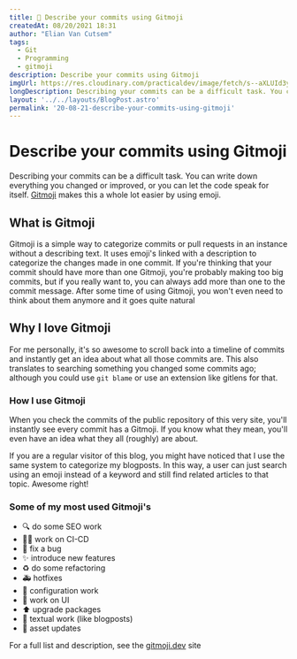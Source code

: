 ```yaml
---
title: 🥳 Describe your commits using Gitmoji
createdAt: 08/20/2021 18:31
author: "Elian Van Cutsem"
tags:
  - Git
  - Programming
  - gitmoji
description: Describe your commits using Gitmoji
imgUrl: https://res.cloudinary.com/practicaldev/image/fetch/s--aXLUId3y--/c_imagga_scale,f_auto,fl_progressive,h_500,q_auto,w_1000/https://dev-to-uploads.s3.amazonaws.com/uploads/articles/v6sayrf35j4be2ehuyk5.png
longDescription: Describing your commits can be a difficult task. You can write down everything you changed or improved, or you can let the code speak for itself. Gitmoji makes this a whole lot easier by using emoji.
layout: '../../layouts/BlogPost.astro'
permalink: '20-08-21-describe-your-commits-using-gitmoji'
---
```


# Describe your commits using Gitmoji

Describing your commits can be a difficult task. You can write down everything you changed or improved, or you can let the code speak for itself. [Gitmoji](https://gitmoji.dev) makes this a whole lot easier by using emoji.

## What is Gitmoji

Gitmoji is a simple way to categorize commits or pull requests in an instance without a describing text. It uses emoji's linked with a description to categorize the changes made in one commit. If you're thinking that your commit should have more than one Gitmoji, you're probably making too big commits, but if you really want to, you can always add more than one to the commit message. After some time of using Gitmoji, you won't even need to think about them anymore and it goes quite natural

## Why I love Gitmoji

For me personally, it's so awesome to scroll back into a timeline of commits and instantly get an idea about what all those commits are. This also translates to searching something you changed some commits ago; although you could use `git blame` or use an extension like gitlens for that.

### How I use Gitmoji

When you check the commits of the public repository of this very site, you'll instantly see every commit has a Gitmoji. If you know what they mean, you'll even have an idea what they all (roughly) are about.

If you are a regular visitor of this blog, you might have noticed that I use the same system to categorize my blogposts. In this way, a user can just search using an emoji instead of a keyword and still find related articles to that topic. Awesome right!

### Some of my most used Gitmoji's

- 🔍 do some SEO work
- 👷‍♂️ work on CI-CD
- 🐛 fix a bug
- ✨ introduce new features
- ♻ do some refactoring
- 🚑 hotfixes
- 🔧 configuration work
- 💄 work on UI
- ⬆ upgrade packages
- 📝 textual work (like blogposts)
- 🍱 asset updates

For a full list and description, see the [gitmoji.dev](http://gitmoji.dev) site
